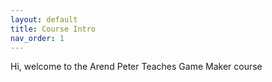 ```yaml
---
layout: default
title: Course Intro
nav_order: 1
---
```


Hi, welcome to the Arend Peter Teaches Game Maker course
